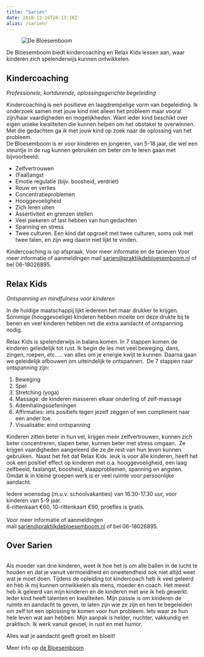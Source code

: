 ```yaml
---
title: "Sarien"
date: 2018-12-16T20:13:10Z
alias: /sarien/
---
```

<!-- wp:image {"id":2159,"align":"right"} -->
<div class="wp-block-image"><figure class="alignright"><img src="https://res.cloudinary.com/piith/image/upload/2018/12/DBBM-285x180.jpg" alt="De Bloesemboom" class="wp-image-2159"/></figure></div>
<!-- /wp:image -->

<!-- wp:paragraph -->
<p>De Bloesemboom biedt kindercoaching en Relax Kids lessen aan, waar kinderen zich spelenderwijs kunnen ontwikkelen. </p>
<!-- /wp:paragraph -->

<!-- wp:heading -->
<h2><strong>Kindercoaching</strong></h2>
<!-- /wp:heading -->

<!-- wp:paragraph -->
<p><em>Professionele, kortdurende, oplossingsgerichte begeleiding</em></p>
<!-- /wp:paragraph -->

<!-- wp:paragraph -->
<p>Kindercoaching is een positieve en laagdrempelige vorm van begeleiding. Ik onderzoek samen met jouw kind niet alleen het probleem maar vooral zijn/haar vaardigheden en mogelijkheden. Want ieder kind beschikt over eigen unieke kwaliteiten die kunnen helpen om het obstakel te overwinnen. Met die gedachten ga ik met jouw kind op zoek naar de oplossing van het probleem.<br />De Bloesemboom is er voor kinderen en jongeren, van 5-18 jaar, die wel een steuntje in de rug kunnen gebruiken om beter om te leren gaan met bijvoorbeeld:</p>
<!-- /wp:paragraph -->

<!-- wp:list -->
<ul><li>Zelfvertrouwen</li><li>(Faal)angst</li><li>Emotie regulatie (bijv. boosheid, verdriet)</li><li>Rouw en verlies</li><li>Concentratieproblemen</li><li>Hooggevoeligheid</li><li>Zich leren uiten</li><li>Assertiviteit en grenzen stellen</li><li>Veel piekeren of last hebben van hun gedachten</li><li>Spanning en stress</li><li>Twee culturen. Een kind dat opgroeit met twee culturen, soms ook met twee talen, en zijn weg daarin niet lijkt te vinden.</li></ul>
<!-- /wp:list -->

<!-- wp:paragraph -->
<p>Kindercoaching is op afspraak. Voor meer informatie en de tarieven Voor meer informatie of aanmeldingen mail&nbsp;<a rel="noreferrer noopener" href="mailto:sarien@praktijkdebloesemboom.nl" target="_blank">sarien@praktijkdebloesemboom.nl</a>&nbsp;of bel 06-18026895.</p>
<!-- /wp:paragraph -->

<!-- wp:heading -->
<h2><strong>Relax Kids</strong></h2>
<!-- /wp:heading -->

<!-- wp:paragraph -->
<p><em>Ontspanning en mindfulness voor kinderen</em></p>
<!-- /wp:paragraph -->

<!-- wp:paragraph -->
<p>In de huidige maatschappij lijkt iedereen het maar drukker te krijgen. Sommige (hooggevoelige) kinderen hebben moeite om deze drukte bij te benen en veel kinderen hebben net die extra aandacht of ontspanning nodig.</p>
<!-- /wp:paragraph -->

<!-- wp:paragraph -->
<p>Relax Kids is spelenderwijs in balans komen. In 7 stappen komen de kinderen geleidelijk tot rust. Ik begin de les met veel beweging, dans, zingen, roepen, etc..... van alles om je energie kwijt te kunnen. Daarna gaan we geleidelijk afbouwen om uiteindelijk te ontspannen. &nbsp;De 7 stappen naar ontspanning zijn:</p>
<!-- /wp:paragraph -->

<!-- wp:list {"ordered":true} -->
<ol><li>Beweging</li><li>Spel</li><li>Stretching (yoga)</li><li>Massage: de kinderen masseren elkaar onderling of zelf-massage</li><li>Ademhalingsoefeningen</li><li>Affirmaties: iets positiefs tegen jezelf zeggen of een compliment naar een ander toe.</li><li>Visualisatie: eind ontspanning</li></ol>
<!-- /wp:list -->

<!-- wp:paragraph -->
<p>Kinderen zitten beter in hun vel, krijgen meer zelfvertrouwen, kunnen zich beter concentreren, slapen beter, kunnen beter met stress omgaan. &nbsp;Ze krijgen vaardigheden aangeleerd die ze de rest van hun leven kunnen gebruiken. &nbsp;Naast het feit dat Relax Kids&nbsp; leuk is voor álle kinderen, heeft het ook een positief effect op kinderen met o.a. hooggevoeligheid, een laag zelfbeeld, faalangst, boosheid, slaapproblemen, spanning en angsten. <br />Omdat ik in kleine groepen werk is er veel ruimte voor persoonlijke aandacht.</p>
<!-- /wp:paragraph -->

<!-- wp:paragraph -->
<p>Iedere woensdag (m.u.v. schoolvakanties) van 16.30-17.30 uur, voor kinderen van 5-9 jaar.<br />6-rittenkaart €60, 10-rittenkaart €90, proefles is gratis.<br /><br />Voor meer informatie of aanmeldingen mail&nbsp;<a rel="noreferrer noopener" href="mailto:sarien@praktijkdebloesemboom.nl" target="_blank">sarien@praktijkdebloesemboom.nl</a>&nbsp;of bel 06-18026895.</p>
<!-- /wp:paragraph -->

<!-- wp:heading -->
<h2><strong>Over Sarien</strong></h2>
<!-- /wp:heading -->

<!-- wp:image {"id":2160,"align":"right"} -->
<div class="wp-block-image"><figure class="alignright"><img src="https://res.cloudinary.com/piith/image/upload/2018/12/d03233_217068b901d6417294729277b730de46mv2-163x180.jpg" alt="" class="wp-image-2160"/></figure></div>
<!-- /wp:image -->

<!-- wp:paragraph -->
<p>Als moeder van drie kinderen, weet ik hoe het is om alle ballen in de lucht te houden en dat je vanuit vermoeidheid en onwetendheid ook niet altijd weet wat je moet doen. Tijdens de opleiding tot kindercoach heb ik veel geleerd en heb ik mij kunnen ontwikkelen als mens, moeder en coach. Het meest heb ik geleerd van mijn kinderen en de kinderen met wie ik heb gewerkt.<br />Ieder kind heeft talenten en kwaliteiten. Mijn passie is om kinderen de ruimte en aandacht te geven, te laten zijn wie ze zijn en hen te begeleiden om zelf tot een oplossing te komen voor hun probleem. Iets waar ze hun hele leven wat aan hebben. Mijn aanpak is helder, nuchter, vakkundig en praktisch. Ik werk vanuit gevoel, in rust en met humor.</p>
<!-- /wp:paragraph -->

<!-- wp:paragraph -->
<p>Alles wat je aandacht geeft groeit en bloeit!</p>
<!-- /wp:paragraph -->

<!-- wp:paragraph -->
<p>Meer info op <a href="http://www.praktijkdebloesemboom.nl">de Bloesemboom</a></p>
<!-- /wp:paragraph -->